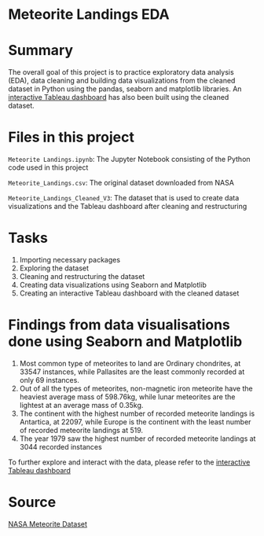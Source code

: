 # Meteorite Landings EDA

# Summary
The overall goal of this project is to practice exploratory data analysis (EDA), data cleaning and building data visualizations from the cleaned dataset in Python using the pandas, seaborn and matplotlib libraries. An [interactive Tableau dashboard](https://public.tableau.com/app/profile/jasmine.chia/viz/Meteorite_Landings_V3/Dashboard1) has also been built using the cleaned dataset.

# Files in this project
`Meteorite Landings.ipynb`: The Jupyter Notebook consisting of the Python code used in this project

`Meteorite_Landings.csv`: The original dataset downloaded from NASA

`Meteorite_Landings_Cleaned_V3`: The dataset that is used to create data visualizations and the Tableau dashboard after cleaning and restructuring

# Tasks
1. Importing necessary packages
2. Exploring the dataset
3. Cleaning and restructuring the dataset
4. Creating data visualizations using Seaborn and Matplotlib
5. Creating an interactive Tableau dashboard with the cleaned dataset

# Findings from data visualisations done using Seaborn and Matplotlib
1. Most common type of meteorites to land are Ordinary chondrites, at 33547 instances, while Pallasites are the least commonly recorded at only 69 instances.
2. Out of all the types of meteorites, non-magnetic iron meteorite have the heaviest average mass of 598.76kg, while lunar meteorites are the lightest at an average mass of 0.35kg.
3. The continent with the highest number of recorded meteorite landings is Antartica, at 22097, while Europe is the continent with the least number of recorded meteorite landings at 519.
4. The year 1979 saw the highest number of recorded meteorite landings at 3044 recorded instances

To further explore and interact with the data, please refer to the [interactive Tableau dashboard](https://public.tableau.com/app/profile/jasmine.chia/viz/Meteorite_Landings_V3/Dashboard1)

# Source
[NASA Meteorite Dataset](https://data.nasa.gov/Space-Science/Meteorite-Landings/gh4g-9sfh/about_data)
